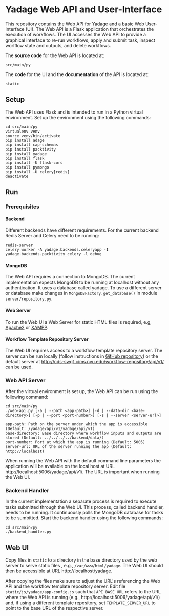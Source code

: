 # Yadage Web API and User-Interface

This repository contains the Web API for Yadage and a basic Web User-Interface (UI).
The Web API is a Flask application that orchestrates the execution of workflows.
The UI accesses the Web API to provide a graphical interface to re-run
workflows, apply and submit task, inspect worlflow state and outputs, and
delete workflows.

The **source code** for the Web API is located at:

```
src/main/py
```

The **code** for the UI and the **documentation** of the API is located at:

```
static
```


## Setup

The Web API uses Flask and is intended to run in a Python virtual environment.
Set up the environment using the following commands:

```
cd src/main/py
virtualenv venv
source venv/bin/activate
pip install adage
pip install cap-schemas
pip install packtivity
pip install yadage
pip install flask
pip install -U flask-cors
pip install pymongo
pip install -U celery[redis]
deactivate
```


## Run

### Prerequisites

#### Backend
Different backends have different requirements. For the current backend Redis Server
and Celery need to be running:

```
redis-server
celery worker -A yadage.backends.celeryapp -I yadage.backends.packtivity_celery -l debug
```

#### MongoDB
The Web API requires a connection to MongoDB. The current implementation expects
MongoDB to be running at localhost without any authentication. It uses a database
called yadage. To use a different server or database make changes in `MongoDBFactory.get_database()`
in module `server/repository.py`.

#### Web Server
To run the Web UI a Web Server for static HTML files is required, e.g,
[Apache2](https://help.ubuntu.com/lts/serverguide/httpd.html) or
[XAMPP](https://www.apachefriends.org/index.html).

#### Workflow Template Repository Server

The Web UI requires access to a workflow template repository server.  The server can be
run locally (follow instructions in [GitHub repository](https://github.com/heikomuller/yadage-workflow-repository))
or the default server at http://cds-swg1.cims.nyu.edu/workflow-repository/api/v1/ can be used.


### Web API Server

After the virtual environment is set up, the Web API can be run using the following
command:

```
cd src/main/py
./web-api.py [-a | --path <app-path>] [-d | --data-dir <base-directory>] [-p | --port <port-number>] [-s | --server <server-url>]

app-path: Path on the server under which the app is accessible (Default: /yadage/api/v1/yadage/api/v1)
base-directory: Base directory where workflow inputs and outputs are stored (Default: ../../../../backend/data/)
port-number: Port at which the app is running (Default: 5005)
server-url: URL of the server running the app (Default: http://localhost)
```

When running the Web API with the default command line parameters the application will
be available on the local host at URL http://localhost:5006/yadage/api/v1/.
The URL is important when running the Web UI.

### Backend Handler

In the current implementation a separate process is required to execute tasks
submitted through the Web UI. This process, called backend handler, needs to be
running. It continuously polls the MongoDB database for tasks to be sumbitted.
Start the backend handler using the following commands:

```
cd src/main/py
./backend_handler.py
```

## Web UI

Copy files in `static` to a directory in the base directory used by the web server to
serve static files , e.g., `/var/www/html/yadage`. The Web UI should then be accessible
at URL http://localhost/yadage.

After copying the files make sure to adjust the URL's referencing the Web API and the
workflow template repository server. Edit file `static/js/yadage/app-config.js` such
that `API_BASE_URL` refers to the URL where the Web API is running (e.g., http://localhost:5006/yadage/api/v1/)
and, if using a different template repository, set `TEMPLATE_SERVER_URL` to point to
the base URL of the respective server.
